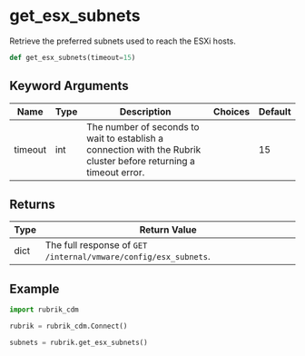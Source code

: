 # get_esx_subnets

Retrieve the preferred subnets used to reach the ESXi hosts.
```py
def get_esx_subnets(timeout=15)
```

## Keyword Arguments
| Name        | Type | Description                                                                 | Choices | Default |
|-------------|------|-----------------------------------------------------------------------------|---------|---------|
| timeout     | int  | The number of seconds to wait to establish a connection with the Rubrik cluster before returning a timeout error.  |         |    15     |

## Returns
| Type | Return Value                                                                                  |
|------|-----------------------------------------------------------------------------------------------|
| dict | The full response of `GET /internal/vmware/config/esx_subnets`.                               |
## Example
```py
import rubrik_cdm

rubrik = rubrik_cdm.Connect()

subnets = rubrik.get_esx_subnets()
```